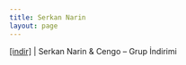 ```yaml
---
title: Serkan Narin
layout: page
---
```

<a href="https://cloud.mail.ru/public/5430e46f0dab/Cengo%20%26%20Serkan%20Narin%20-%20Grup%20%C4%B0ndirimi" target="_blank">[indir]</a> | Serkan Narin & Cengo &#8211; Grup İndirimi
